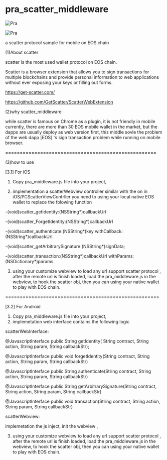 # pra_scatter_middleware

![Pra](https://github.com/Prochain/pra_scatter/raw/master/pic/pra.png)

![Pra](https://github.com/Prochain/pra_scatter/raw/master/pic/scatter.png)



a scatter protocol sample for mobile on EOS chain


(1)About scatter

scatter is the most used wallet protocol on EOS chain. 

Scatter is a browser extension that allows you to sign transactions for multiple blockchains and provide personal information to web applications without ever exposing your keys or filling out forms.

https://get-scatter.com/

https://github.com/GetScatter/ScatterWebExtension



(2)why scatter_middleware

while scatter is famous on Chrome as a plugin,  it is not friendly in mobile currently, there are more than 30 EOS mobile wallet in the market, but the dapps are usually deploy as web version first, 
this middle sovle the problem of the web dapp [EOS] 's sign transaction problem while running on mobile browser.




====================================================

(3)how to use

[3.1] For iOS

1. Copy pra_middleware.js file into your project,

2. implementation a scatterWebview controller similar with the on in iOS/PCScatterViewContrller
you need to using your local native EOS wallet to replace the folowing function


-(void)scatter_getIdentity:(NSString*)callbackUrl

-(void)scatter_ForgetIdentity:(NSString*)callbackUrl

-(void)scatter_authenticate:(NSString*)key withCallback:(NSString*)callbackUrl

-(void)scatter_getArbitrarySignature:(NSString*)signData;

-(void)scatter_transaction:(NSString*)callbackUrl withParams:(NSDictionary*)params

3. using your customize webview to load any url support scatter protocol ,
after the remote url is finish loaded, load the pra_middleware.js in the webview, to hook the scatter obj,
then you can using your native wallet to 
play with EOS chain.






=====================================================

[3.2] For Android


1. Copy pra_middleware.js file into your project,
2. implemetation web interface contains the following logic

scatterWebInterface:

 @JavascriptInterface
    public String getIdentity( String contract,
                               String action,
                               String param,
                               String callbackStr);
                               
                               
                               
                               
                               
@JavascriptInterface
    public void forgetIdentity(String contract,
                               String action,
                               String param,
                               String callbackStr)
                               



@JavascriptInterface
    public String authenticate(String contract,
                               String action,
                               String param,
                               String callbackStr)





@JavascriptInterface
    public String getArbitrarySignature(String contract,
                                        String action,
                                        String param,
                                        String callbackStr)
                                        



@JavascriptInterface
    public void transaction(String contract,
                         String action,
                         String param,
                         String callbackStr)
                         
                         
scatterWebview:

implemetation the js inject, init the webview , 


3.  using your customize webview to load any url support scatter protocol ,
after the remote url is finish loaded, load the pra_middleware.js in the webview, to hook the scatter obj,
then you can using your native wallet to 
play with EOS chain.

